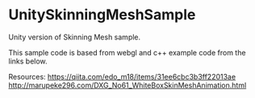 # UnitySkinningMeshSample
Unity version of Skinning Mesh sample.

This sample code is based from webgl and c++ example code from the links below.

Resources:
https://qiita.com/edo_m18/items/31ee6cbc3b3ff22013ae
http://marupeke296.com/DXG_No61_WhiteBoxSkinMeshAnimation.html
